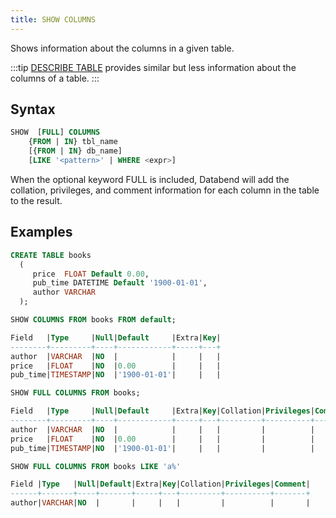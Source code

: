```yaml
---
title: SHOW COLUMNS
---
```


Shows information about the columns in a given table.

:::tip
[DESCRIBE TABLE](../00-ddl/20-table/50-describe-table.md) provides similar but less information about the columns of a table. 
:::

## Syntax

```sql
SHOW  [FULL] COLUMNS
    {FROM | IN} tbl_name
    [{FROM | IN} db_name]
    [LIKE '<pattern>' | WHERE <expr>]
```

When the optional keyword FULL is included, Databend will add the collation, privileges, and comment information for each column in the table to the result.

## Examples

```sql
CREATE TABLE books
  (
     price  FLOAT Default 0.00,
     pub_time DATETIME Default '1900-01-01',
     author VARCHAR
  ); 

SHOW COLUMNS FROM books FROM default;

Field   |Type     |Null|Default     |Extra|Key|
--------+---------+----+------------+-----+---+
author  |VARCHAR  |NO  |            |     |   |
price   |FLOAT    |NO  |0.00        |     |   |
pub_time|TIMESTAMP|NO  |'1900-01-01'|     |   |

SHOW FULL COLUMNS FROM books;

Field   |Type     |Null|Default     |Extra|Key|Collation|Privileges|Comment|
--------+---------+----+------------+-----+---+---------+----------+-------+
author  |VARCHAR  |NO  |            |     |   |         |          |       |
price   |FLOAT    |NO  |0.00        |     |   |         |          |       |
pub_time|TIMESTAMP|NO  |'1900-01-01'|     |   |         |          |       | 

SHOW FULL COLUMNS FROM books LIKE 'a%'

Field |Type   |Null|Default|Extra|Key|Collation|Privileges|Comment|
------+-------+----+-------+-----+---+---------+----------+-------+
author|VARCHAR|NO  |       |     |   |         |          |       |
```